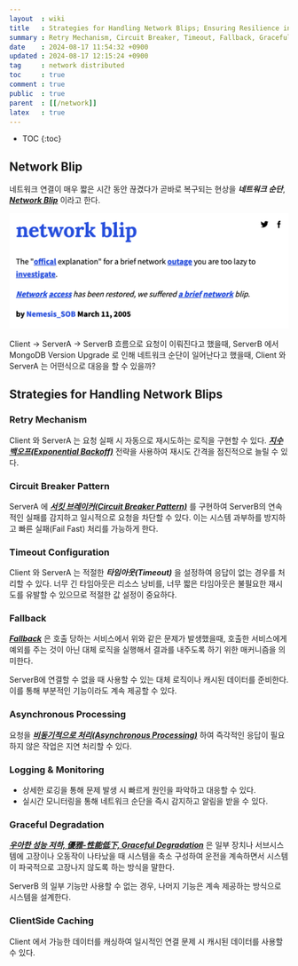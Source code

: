 ```yaml
---
layout  : wiki
title   : Strategies for Handling Network Blips; Ensuring Resilience in Distributed Systems
summary : Retry Mechanism, Circuit Breaker, Timeout, Fallback, Graceful Degradation
date    : 2024-08-17 11:54:32 +0900
updated : 2024-08-17 12:15:24 +0900
tag     : network distributed
toc     : true
comment : true
public  : true
parent  : [[/network]]
latex   : true
---
```

* TOC
{:toc}

## Network Blip

네트워크 연결이 매우 짧은 시간 동안 끊겼다가 곧바로 복구되는 현상을 ___네트워크 순단___, ___[Network Blip](https://www.urbandictionary.com/define.php?term=network%20blip)___ 이라고 한다.

![](/resource/wiki/network-blip/blip-meaning.png)

Client -> ServerA -> ServerB  흐름으로 요청이 이뤄진다고 했을때, ServerB 에서 MongoDB Version Upgrade 로 인해 네트워크 순단이 일어난다고 했을때, Client 와 ServerA 는 어떤식으로 대응을 할 수 있을까?

## Strategies for Handling Network Blips

### Retry Mechanism

Client 와 ServerA 는 요청 실패 시 자동으로 재시도하는 로직을 구현할 수 있다.
___[지수 백오프(Exponential Backoff)](https://en.wikipedia.org/wiki/Exponential_backoff)___ 전략을 사용하여 재시도 간격을 점진적으로 늘릴 수 있다.

### Circuit Breaker Pattern

ServerA 에 ___[서킷 브레이커(Circuit Breaker Pattern)](https://baekjungho.github.io/wiki/architecture/architecture-circuit-breaker/)___ 를 구현하여 ServerB의 연속적인 실패를 감지하고 일시적으로 요청을 차단할 수 있다.
이는 시스템 과부하를 방지하고 빠른 실패(Fail Fast) 처리를 가능하게 한다.

### Timeout Configuration

Client 와 ServerA 는 적절한 ___타임아웃(Timeout)___ 을 설정하여 응답이 없는 경우를 처리할 수 있다.
너무 긴 타임아웃은 리소스 낭비를, 너무 짧은 타임아웃은 불필요한 재시도를 유발할 수 있으므로 적절한 값 설정이 중요하다.

### Fallback

___[Fallback](https://baekjungho.github.io/wiki/architecture/architecture-circuit-breaker/)___ 은 호출 당하는 서비스에서 위와 같은 문제가 발생했을때, 호출한 서비스에게 예외를 주는 것이 아닌 대체 로직을 실행해서 결과를 내주도록 하기 위한 매커니즘을 의미한다.

ServerB에 연결할 수 없을 때 사용할 수 있는 대체 로직이나 캐시된 데이터를 준비한다.
이를 통해 부분적인 기능이라도 계속 제공할 수 있다.

### Asynchronous Processing

요청을 ___[비동기적으로 처리(Asynchronous Processing)](https://baekjungho.github.io/wiki/architecture/architecture-async-nonblocking/)___ 하여 즉각적인 응답이 필요하지 않은 작업은 지연 처리할 수 있다.

### Logging & Monitoring

- 상세한 로깅을 통해 문제 발생 시 빠르게 원인을 파악하고 대응할 수 있다.
- 실시간 모니터링을 통해 네트워크 순단을 즉시 감지하고 알림을 받을 수 있다.

### Graceful Degradation

___[우아한 성능 저하, 優雅-性能低下, Graceful Degradation](https://johngrib.github.io/wiki/jargon/graceful-degradation/)___ 은 일부 장치나 서브시스템에 고장이나 오동작이 나타났을 때 시스템을 축소 구성하여 운전을 계속하면서 시스템이 파국적으로 고장나지 않도록 하는 방식을 말한다.

ServerB 의 일부 기능만 사용할 수 없는 경우, 나머지 기능은 계속 제공하는 방식으로 시스템을 설계한다. 

### ClientSide Caching

Client 에서 가능한 데이터를 캐싱하여 일시적인 연결 문제 시 캐시된 데이터를 사용할 수 있다.